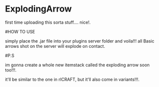 # ExplodingArrow


first time uploading this sorta stuff.... nice!.

#HOW TO USE

simply place the .jar file into your plugins server folder and voila!!! all Basic arrows shot on the server will explode on contact.


#P.S

im gonna create a whole new itemstack called the exploding arrow soon too!!!.

it'll be similar to the one in rlCRAFT, but it'll also come in variants!!!.
